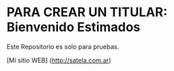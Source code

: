 # PARA CREAR UN TITULAR: Bienvenido Estimados

Este Repositorio es solo para pruebas.

[Mi sitio WEB] (http://satela.com.ar)
